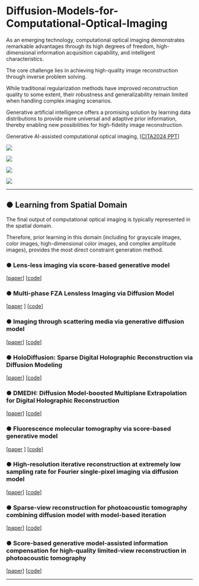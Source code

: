 # Diffusion-Models-for-Computational-Optical-Imaging

As an emerging technology, computational optical imaging demonstrates remarkable advantages through its high degrees of freedom, high-dimensional information acquisition capability, and intelligent characteristics. 

The core challenge lies in achieving high-quality image reconstruction through inverse problem solving. 

While traditional regularization methods have improved reconstruction quality to some extent, their robustness and generalizability remain limited when handling complex imaging scenarios. 

Generative artificial intelligence offers a promising solution by learning data distributions to provide more universal and adaptive prior information, thereby enabling new possibilities for high-fidelity image reconstruction.

Generative AI-assisted computational optical imaging, [[CITA2024 PPT](./CITA2024.pptx)]

![](./figures/fig1.png)

![](./figures/fig2.png)

![](./figures/fig3.png)

![](./figures/fig4.png)

---

##  ● Learning from Spatial Domain

The final output of computational optical imaging is typically represented in the spatial domain. 

Therefore, prior learning in this domain (including for grayscale images, color images, high-dimensional color images, and complex amplitude images), provides the most direct constraint generation method.

### ● Lens-less imaging via score-based generative model

[[paper](https://ope.lightpublishing.cn/zh/article/doi/10.37188/OPE.20223018.2280/)]   [[code](https://github.com/yqx7150/LSGM)]

### ● Multi-phase FZA Lensless Imaging via Diffusion Model

[[paper](https://opg.optica.org/abstract.cfm?uri=oe-31-12-20595) ]  [[code](https://github.com/yqx7150/MLDM)]

### ● Imaging through scattering media via generative diffusion model

[[paper](https://pubs.aip.org/aip/apl/article/124/5/051101/3176612)]  [[code](https://github.com/yqx7150/ISDM)]

### ● HoloDiffusion: Sparse Digital Holographic Reconstruction via Diffusion Modeling

[[paper](https://www.mdpi.com/2304-6732/11/4/388)]  [[code](https://github.com/yqx7150/Holodiffusion)]

### ● DMEDH: Diffusion Model-boosted Multiplane Extrapolation for Digital Holographic Reconstruction

[[paper](https://opg.optica.org/abstract.cfm?uri=oe-32-18-31920)]  [[code](https://github.com/yqx7150/DMEDH)]

### ● Fluorescence molecular tomography via score-based generative model

[[paper](https://www.sciencedirect.com/science/article/pii/S0143816625000508) ]  [[code](https://github.com/yqx7150/FTSG)]

### ● High-resolution iterative reconstruction at extremely low sampling rate for Fourier single-pixel imaging via diffusion model

[[paper](https://opg.optica.org/oe/fulltext.cfm?uri=oe-32-3-3138&id=545621)]  [[code](https://github.com/yqx7150/FSPI-DM)]

### ● Sparse-view reconstruction for photoacoustic tomography combining diffusion model with model-based iteration

[[paper](https://www.sciencedirect.com/science/article/pii/S2213597923001118)]  [[code](https://github.com/yqx7150/PAT-Diffusion)]

### ● Score-based generative model-assisted information compensation for high-quality limited-view reconstruction in photoacoustic tomography

[[paper](https://www.sciencedirect.com/science/article/pii/S2213597924000405)]  [[code](https://github.com/yqx7150/Limited-view-PAT-Diffusion)]

---


